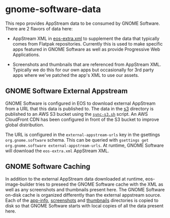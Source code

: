 # gnome-software-data

This repo provides AppStream data to be consumed by GNOME Software.
There are 2 flavors of data here:

* AppStream XML in [eos-extra.xml](app-info/eos-extra.xml) to supplement
  the data that typically comes from Flatpak repositories. Currently
  this is used to make specific apps featured in GNOME Software as well
  as provide Progressive Web Applications.

* Screenshots and thumbnails that are referenced from AppStream XML.
  Typically we do this for our own apps but occasionally for 3rd party
  apps where we've patched the app's XML to use our assets.

## GNOME Software External Appstream

GNOME Software is configured in EOS to download external AppStream from
a URL that this data is published to. The data in the [s3](s3) directory
is published to an AWS S3 bucket using the [`sync-s3.sh`](sync-s3.sh)
script. An AWS CloudFront CDN has been configured in front of the S3
bucket to improve global distribution.

The URL is configured in the `external-appstream-urls` key in the
gsettings `org.gnome.software` schema. This can be queried with
`gsettings get org.gnome.software external-appstream-urls`. At runtime,
GNOME Software will download the `eos-extra.xml` AppStream XML.

## GNOME Software Caching

In addition to the external AppStream data downloaded at runtime,
eos-image-builder tries to preseed the GNOME Software cache with the XML
as well as any screenshots and thumbnails present here. The GNOME
Software on-disk cache is organized differently than the external
appstream source. Each of the [app-info](app-info),
[screenshots](screenshots) and [thumbnails](thumbnails) directories is
copied to disk so that GNOME Software starts with local copies of all
the data present here.
